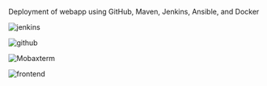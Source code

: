 Deployment of webapp using GitHub, Maven, Jenkins, Ansible, and Docker

![jenkins](https://github.com/user-attachments/assets/766eb894-0321-418b-97eb-586b81af3d76)


![github](https://github.com/user-attachments/assets/78809b44-fffc-4345-a52f-a98b4f2a5a2e)


![Mobaxterm](https://github.com/user-attachments/assets/dc1bce98-853c-46e5-86d1-bcd71d573bd0)


![frontend](https://github.com/user-attachments/assets/69cf86c5-b789-4823-a32a-278e278df25e)
